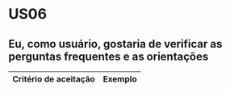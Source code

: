 # US06

## Eu, como usuário, gostaria de verificar as perguntas frequentes e as orientações

| Critério de aceitação | Exemplo |
| --------------------- | ------- |
